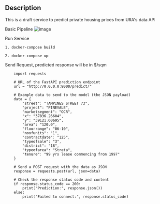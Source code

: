 ## Description

This is a draft service to predict private housing prices from URA's data API

Basic Pipeline
![image](https://github.com/user-attachments/assets/f468d8bb-de94-4d5a-90f7-804ea71b8fc3)

Run Service
```
1. docker-compose build

2. docker-compose up
```


Send Request, predicted response will be in $/sqm
```
    import requests

    # URL of the FastAPI prediction endpoint
    url = "http://0.0.0.0:8000/predict/"

    # Example data to send to the model (the JSON payload)
    data = {
        "street": "TAMPINES STREET 73",
        "project": "PINEVALE",
        "marketsegment": "OCR",
        "x": "37836.26604",
        "y": "39121.60695",
        "area": "120.0",
        "floorrange": "06-10",
        "noofunits": "1",
        "contractdate": "125",
        "typeofsale": "3",
        "district": "18",
        "typeofarea": "Strata",
        "tenure": "99 yrs lease commencing from 1997"
    }

    # Send a POST request with the data as JSON
    response = requests.post(url, json=data)

    # Check the response status code and content
    if response.status_code == 200:
        print("Prediction:", response.json())
    else:
        print("Failed to connect:", response.status_code)
```
